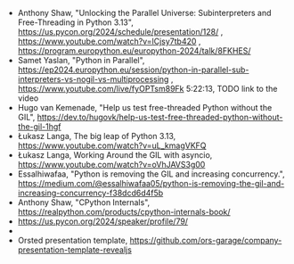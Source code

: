 - Anthony Shaw, "Unlocking the Parallel Universe: Subinterpreters and Free-Threading in Python 3.13", https://us.pycon.org/2024/schedule/presentation/128/ , https://www.youtube.com/watch?v=lCjsy7tb420 , https://program.europython.eu/europython-2024/talk/8FKHES/
- Samet Yaslan, "Python in Parallel", https://ep2024.europython.eu/session/python-in-parallel-sub-interpreters-vs-nogil-vs-multiprocessing , https://www.youtube.com/live/fyOPTsm89Fk 5:22:13, TODO link to the video
- Hugo van Kemenade, "Help us test free-threaded Python without the GIL", https://dev.to/hugovk/help-us-test-free-threaded-python-without-the-gil-1hgf
- Łukasz Langa, The big leap of Python 3.13, https://www.youtube.com/watch?v=uL_kmagVKFQ
- Łukasz Langa, Working Around the GIL with asyncio, https://www.youtube.com/watch?v=oVhJAVS3g00
- Essalhiwafaa, "Python is removing the GIL and increasing concurrency.", https://medium.com/@essalhiwafaa05/python-is-removing-the-gil-and-increasing-concurrency-f38dcd6d4f5b
- Anthony Shaw, "CPython Internals", https://realpython.com/products/cpython-internals-book/
- https://us.pycon.org/2024/speaker/profile/79/
- 
- Orsted presentation template, https://github.com/ors-garage/company-presentation-template-revealjs
